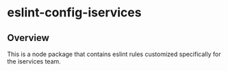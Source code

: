 # eslint-config-iservices

## Overview

This is a node package that contains eslint rules customized specifically for the iservices team.